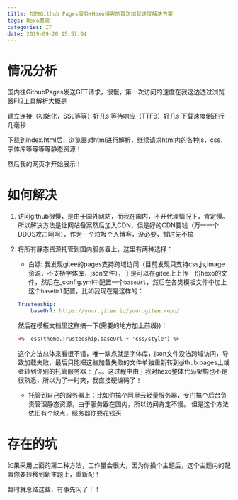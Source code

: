 ```yaml
---
title: 加快Github Pages服务+Hexo博客的首次加载速度解决方案
tags: Hexo魔改
categories: IT
date: 2019-09-20 15:57:04
---
```


# 情况分析

国内往GithubPages发送GET请求，很慢，第一次访问的速度在我这边透过浏览器F12工具解析大概是

建立连接（初始化，SSL等等）好几s
等待响应（TTFB）好几s
下载速度倒还行几毫秒


下载到index.html后，浏览器对html进行解析，继续请求html内的各种js，css，字体库等等等等静态资源！

然后我的网页才开始展示！

# 如何解决

1. 访问github很慢，是由于国外网站，而我在国内，不开代理情况下，肯定慢。所以解决方法是让网站备案然后加入CDN，但是好的CDN要钱（万一一个DDOS攻击呵呵），作为一个垃圾个人博客，没必要，暂时先不搞

2. 将所有静态资源托管到国内服务器上，这里有两种选择：
    - 白嫖: 我发现gitee的pages支持跨域访问（目前发现只支持css,js,image资源，不支持字体库，json文件），于是可以在gitee上上传一份hexo的文件，然后在_config.yml中配置一个`baseUrl`，然后在各类模板文件中加上这个`baseUrl`配置，比如我现在是这样的：
    ```yml
    Trusteeship:
        baseUrl: https://your.gitee.io/your.gitee.repo/
    ```
    然后在模板文档里这样搞一下(需要的地方加上前缀))：
    ```html
    <%- css(theme.Trusteeship.baseUrl + 'css/style') %>
    ```
    这个方法总体来看很不错，唯一缺点就是字体库，json文件没法跨域访问，导致加载失败，最后只能把这些加载失败的文件单独重新转到github pages上或者转到你别的托管服务器上了。。这过程中由于我对hexo整体代码架构也不是很熟悉，所以为了一时爽，我直接硬编码了！

    - 托管到自己的服务器上：比如你搞个阿里云轻量服务器，专门搞个后台负责管理静态资源，由于服务器在国内，所以访问肯定不慢。 但是这个方法依旧有个缺点，服务器你要花钱买

# 存在的坑

如果采用上面的第二种方法，工作量会很大，因为你换个主题后，这个主题内的配置你要转移到新主题上，重新配！

暂时就总结这些，有事先闪了！！


